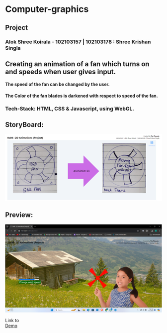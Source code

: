 # Computer-graphics
## Project
### Alok Shree Koirala - 102103157 | 102103178 : Shree Krishan Singla

## Creating an animation of a fan which turns on and speeds when user gives input.

#### The speed of the fan can be changed by the user.
#### The Color of the fan blades is darkened with respect to speed of the fan.

### Tech-Stack: HTML, CSS & Javascript, using WebGL.

## StoryBoard:
![alt text](https://github.com/alok059/computer-graphics/blob/main/Storyboard_f.png?raw=true)
## Preview:
![alt text](https://github.com/alok059/0x08-2d-animation-project/blob/master/project_screenshot.png?raw=true)

Link to <br>
[Demo](https://alok059.github.io/0x08-2d-animation-project/)
